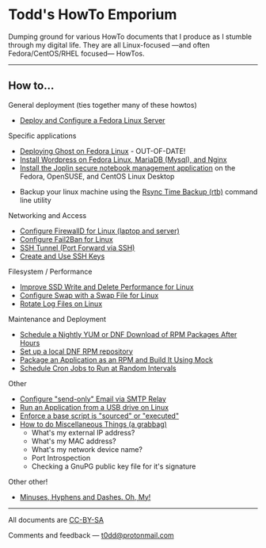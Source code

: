 # Todd's HowTo Emporium

Dumping ground for various HowTo documents that I produce as I stumble through
my digital life. They are all Linux-focused &mdash;and often Fedora/CentOS/RHEL
focused&mdash; HowTos.

---

## How to...

General deployment (ties together many of these howtos)
* [Deploy and Configure a Fedora Linux Server](https://github.com/taw00/howto/blob/master/howto-deploy-and-configure-a-minimalistic-fedora-linux-server.md)

Specific applications
* [Deploying Ghost on Fedora Linux](https://github.com/taw00/howto/blob/master/howto-install-ghost-on-fedora.md) - OUT-OF-DATE!
* [Install Wordpress on Fedora Linux, MariaDB (Mysql), and Nginx](https://github.com/taw00/howto/blob/master/howto-install-wordpress-on-fedora.md)
* [Install the Joplin secure notebook management application](https://github.com/taw00/joplin-rpm) on the Fedora, OpenSUSE, and CentOS Linux Desktop
<!-- * [Install the Element secure group chat application](https://github.com/taw00/element-rpm) on the Fedora, OpenSUSE, and CentOS Linux Desktop -->
* Backup your linux machine using the [Rsync Time Backup (rtb)](https://github.com/taw00/rtb-rpm) command line utility

Networking and Access
* [Configure FirewallD for Linux (laptop and server)](https://github.com/taw00/howto/blob/master/howto-configure-firewalld.md)
* [Configure Fail2Ban for Linux](https://github.com/taw00/howto/blob/master/howto-configure-fail2ban.md)
* [SSH Tunnel (Port Forward via SSH)](https://github.com/taw00/howto/blob/master/howto-ssh-tunnel.md)
* [Create and Use SSH Keys](https://github.com/taw00/howto/blob/master/howto-ssh-keys.md)

Filesystem / Performance
* [Improve SSD Write and Delete Performance for Linux](https://github.com/taw00/howto/blob/master/howto-enable-ssd-trim-for-linux.md)
* [Configure Swap with a Swap File for Linux](https://github.com/taw00/howto/blob/master/howto-configure-swap-file-for-linux.md)
* [Rotate Log Files on Linux](https://github.com/taw00/howto/blob/master/howto-logrotate.md)

Maintenance and Deployment
* [Schedule a Nightly YUM or DNF Download of RPM Packages After Hours](https://github.com/taw00/howto/blob/master/howto-schedule-cron-jobs-to-download-rpm-packages-after-hours.md)
* [Set up a local DNF RPM repository](https://github.com/taw00/howto/blob/master/howto-setup-a-local-yum-dnf-repository.md)
* [Package an Application as an RPM and Build It Using Mock](https://github.com/taw00/howto/blob/master/howto-package-an-app-as-an-rpm-and-build-it-using-mock.md)
* [Schedule Cron Jobs to Run at Random Intervals](https://github.com/taw00/howto/blob/master/howto-schedule-cron-jobs-to-run-at-random-intervals.md)

Other
* [Configure "send-only" Email via SMTP Relay](https://github.com/taw00/howto/blob/master/howto-configure-send-only-email-via-smtp-relay.md)
* [Run an Application from a USB drive on Linux](https://github.com/taw00/howto/blob/master/howto-run-an-application-from-a-usb-drive-on-linux.md)
* [Enforce a base script is "sourced" or "executed"](https://github.com/taw00/howto/blob/master/howto-enforce-bash-script-is-sourced-or-executed.md)
* [How to do Miscellaneous Things (a grabbag)](https://github.com/taw00/howto/blob/master/howto-miscellaneous-useful-things.md)
  - What's my external IP address?
  - What's my MAC address?
  - What's my network device name?
  - Port Introspection
  - Checking a GnuPG public key file for it's signature

Other other!
* [Minuses, Hyphens and Dashes. Oh, My!](https://github.com/taw00/howto/blob/master/howto-dashes.md)

---

All documents are [CC-BY-SA](https://github.com/taw00/howto/blob/master/LICENSE.cc-by-sa.md)

Comments and feedback &mdash; <t0dd@protonmail.com>
